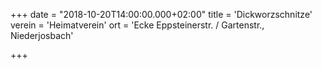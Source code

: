 +++
date = "2018-10-20T14:00:00.000+02:00"
title = 'Dickworzschnitze'
verein = 'Heimatverein'
ort = 'Ecke Eppsteinerstr. / Gartenstr., Niederjosbach'

+++

      